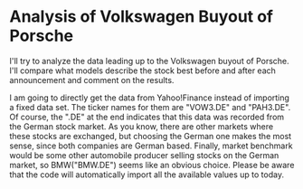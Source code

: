 # Analysis of Volkswagen Buyout of Porsche

I'll try to analyze the data leading up to the Volkswagen buyout of Porsche. I'll compare what models describe the stock best before and after each announcement 
and comment on the results.

I am going to directly get the data from Yahoo!Finance instead of importing a fixed data set. The ticker names for them are "VOW3.DE" and "PAH3.DE". 
Of course, the ".DE" at the end indicates that this data was recorded from the German stock market. As you know, there are other markets where these stocks 
are exchanged, but choosing the German one makes the most sense, since both companies are German based. Finally, 
market benchmark would be some other automobile producer selling stocks on the German market, so BMW("BMW.DE") seems like an obvious choice. Please be aware that the 
code will automatically import all the available values up to today.
